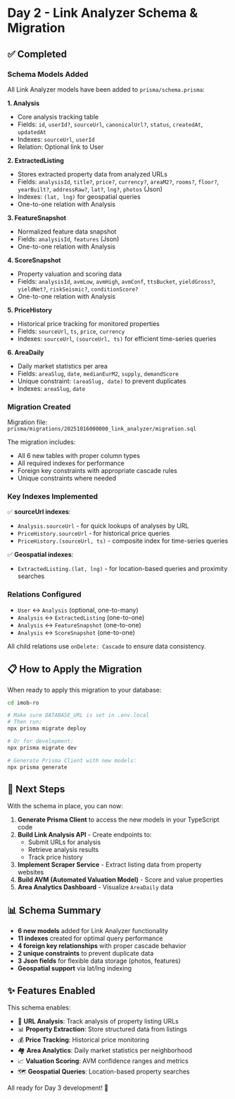 # Day 2 - Link Analyzer Schema & Migration

## ✅ Completed

### Schema Models Added

All Link Analyzer models have been added to `prisma/schema.prisma`:

**1. Analysis**
- Core analysis tracking table
- Fields: `id`, `userId?`, `sourceUrl`, `canonicalUrl?`, `status`, `createdAt`, `updatedAt`
- Indexes: `sourceUrl`, `userId`
- Relation: Optional link to User

**2. ExtractedListing**
- Stores extracted property data from analyzed URLs
- Fields: `analysisId`, `title?`, `price?`, `currency?`, `areaM2?`, `rooms?`, `floor?`, `yearBuilt?`, `addressRaw?`, `lat?`, `lng?`, `photos` (Json)
- Indexes: `(lat, lng)` for geospatial queries
- One-to-one relation with Analysis

**3. FeatureSnapshot**
- Normalized feature data snapshot
- Fields: `analysisId`, `features` (Json)
- One-to-one relation with Analysis

**4. ScoreSnapshot**
- Property valuation and scoring data
- Fields: `analysisId`, `avmLow`, `avmHigh`, `avmConf`, `ttsBucket`, `yieldGross?`, `yieldNet?`, `riskSeismic?`, `conditionScore?`
- One-to-one relation with Analysis

**5. PriceHistory**
- Historical price tracking for monitored properties
- Fields: `sourceUrl`, `ts`, `price`, `currency`
- Indexes: `sourceUrl`, `(sourceUrl, ts)` for efficient time-series queries

**6. AreaDaily**
- Daily market statistics per area
- Fields: `areaSlug`, `date`, `medianEurM2`, `supply`, `demandScore`
- Unique constraint: `(areaSlug, date)` to prevent duplicates
- Indexes: `areaSlug`, `date`

### Migration Created

Migration file: `prisma/migrations/20251016000000_link_analyzer/migration.sql`

The migration includes:
- All 6 new tables with proper column types
- All required indexes for performance
- Foreign key constraints with appropriate cascade rules
- Unique constraints where needed

### Key Indexes Implemented

✅ **sourceUrl indexes**:
- `Analysis.sourceUrl` - for quick lookups of analyses by URL
- `PriceHistory.sourceUrl` - for historical price queries
- `PriceHistory.(sourceUrl, ts)` - composite index for time-series queries

✅ **Geospatial indexes**:
- `ExtractedListing.(lat, lng)` - for location-based queries and proximity searches

### Relations Configured

- `User` ↔ `Analysis` (optional, one-to-many)
- `Analysis` ↔ `ExtractedListing` (one-to-one)
- `Analysis` ↔ `FeatureSnapshot` (one-to-one)
- `Analysis` ↔ `ScoreSnapshot` (one-to-one)

All child relations use `onDelete: Cascade` to ensure data consistency.

## 📋 How to Apply the Migration

When ready to apply this migration to your database:

```bash
cd imob-ro

# Make sure DATABASE_URL is set in .env.local
# Then run:
npx prisma migrate deploy

# Or for development:
npx prisma migrate dev

# Generate Prisma Client with new models:
npx prisma generate
```

## 🎯 Next Steps

With the schema in place, you can now:

1. **Generate Prisma Client** to access the new models in your TypeScript code
2. **Build Link Analysis API** - Create endpoints to:
   - Submit URLs for analysis
   - Retrieve analysis results
   - Track price history
3. **Implement Scraper Service** - Extract listing data from property websites
4. **Build AVM (Automated Valuation Model)** - Score and value properties
5. **Area Analytics Dashboard** - Visualize `AreaDaily` data

## 📊 Schema Summary

- **6 new models** added for Link Analyzer functionality
- **11 indexes** created for optimal query performance
- **4 foreign key relationships** with proper cascade behavior
- **2 unique constraints** to prevent duplicate data
- **3 Json fields** for flexible data storage (photos, features)
- **Geospatial support** via lat/lng indexing

## ✨ Features Enabled

This schema enables:
- 🔗 **URL Analysis**: Track analysis of property listing URLs
- 📊 **Property Extraction**: Store structured data from listings
- 💰 **Price Tracking**: Historical price monitoring
- 🏘️ **Area Analytics**: Daily market statistics per neighborhood
- 📈 **Valuation Scoring**: AVM confidence ranges and metrics
- 🗺️ **Geospatial Queries**: Location-based property searches

All ready for Day 3 development! 🚀
